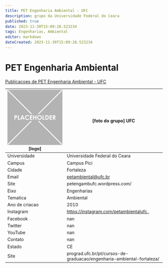 ```yaml
---
title: PET Engenharia Ambiental - UFC
description: grupo da Universidade Federal do Ceara
published: true
date: 2023-11-30T15:09:28.523234
tags: Engenharias, Ambiental
editor: markdown
dateCreated: 2023-11-30T15:09:28.523234
---
```


# PET Engenharia Ambiental

[Publicacoes de PET Engenharia Ambiental - UFC](/atividade/281PETEngenhariaAmbientalUFC/feed.md)

| ![placeholder.png](/placeholder.png) [logo] | [foto do grupo] UFC         |
| ------------------------------------------- | ------------------------------------------------- |
| Universidade                                | Universidade Federal do Ceara      |
| Campus                                      | Campus Pici            |
| Cidade                                      | Fortaleza             |
| Email                                       | petambiental@ufc.br             |
| Site                                        | petengambufc.wordpress.com/              |
| Eixo                                        | Engenharias              |
| Tematica                                    | Ambiental          |
| Ano de criacao                              | 2010        |
| Instagram                                   | https://instagram.com/petambientalufc_         |
| Facebook                                    | nan          |
| Twitter                                     | nan           |
| YouTube                                     | nan           |
| Contato                                     | nan         |
| Estado                                      |  CE            |
| Site                                        | prograd.ufc.br/pt/cursos-de-graduacao/engenharia-ambiental-fortaleza/ |
